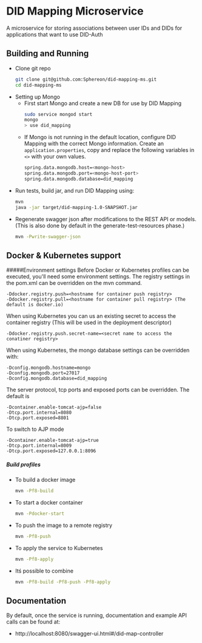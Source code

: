 # DID Mapping Microservice
A microservice for storing associations between user IDs and DIDs for applications that want to use DID-Auth
## Building and Running
* Clone git repo
    ```bash
  git clone git@github.com:Sphereon/did-mapping-ms.git
  cd did-mapping-ms
  ```
* Setting up Mongo
    * First start Mongo and create a new DB for use by DID Mapping
      ```bash
      sudo service mongod start
      mongo
      > use did_mapping
      ```
   * If Mongo is not running in the default location, configure DID Mapping with the correct Mongo information. Create an `application.properties`, copy and replace the following variables in `<>` with your own values.
      ````bash
     spring.data.mongodb.host=<mongo-host>
     spring.data.mongodb.port=<mongo-host-port>
     spring.data.mongodb.database=did_mapping
      ````
* Run tests, build jar, and run DID Mapping using:
    ````bash
  mvn
  java -jar target/did-mapping-1.0-SNAPSHOT.jar 
  ````
* Regenerate swagger json after modifications to the REST API or models. (This is also done by default in the generate-test-resources phase.)
    ````bash
  mvn -Pwrite-swagger-json
    ````
  
## Docker & Kubernetes support
#####Environment settings
Before Docker or Kubernetes profiles can be executed, you'll need some environment settings.
The registry settings in the pom.xml can be overridden on the mvn command.
````
-Ddocker.registry.push=<hostname for container push registry>
-Ddocker.registry.pull=<hostname for container pull registry> (The default is docker.io)
````
When using Kubernetes you can us an existing secret to access the container registry (This will be used in the deployment descriptor)  
````
-Ddocker.registry.push.secret-name=<secret name to access the conatiner registry>
````
When using Kubernetes, the mongo database settings can be overridden with:
````
-Dconfig.mongodb.hostname=mongo
-Dconfig.mongodb.port=27017
-Dconfig.mongodb.database=did_mapping
````
The server protocol, tcp ports and exposed ports can be overridden.
The default is
````
-Dcontainer.enable-tomcat-ajp=false
-Dtcp.port.internal=8080
-Dtcp.port.exposed=8801
````
To switch to AJP mode
````
-Dcontainer.enable-tomcat-ajp=true
-Dtcp.port.internal=8009
-Dtcp.port.exposed=127.0.0.1:8096
````
   
##### Build profiles
* To build a docker image
    ````bash
  mvn -Pf8-build
    ````
* To start a docker container
    ````bash
  mvn -Pdocker-start
    ````
* To push the image to a remote registry
    ````bash
  mvn -Pf8-push
    ````
* To apply the service to Kubernetes
    ````bash
  mvn -Pf8-apply
    ````
* Itś possible to combine
    ````bash
  mvn -Pf8-build -Pf8-push -Pf8-apply
    ````

## Documentation
By default, once the service is running, documentation and example API calls can be found at:
* http://localhost:8080/swagger-ui.html#/did-map-controller
